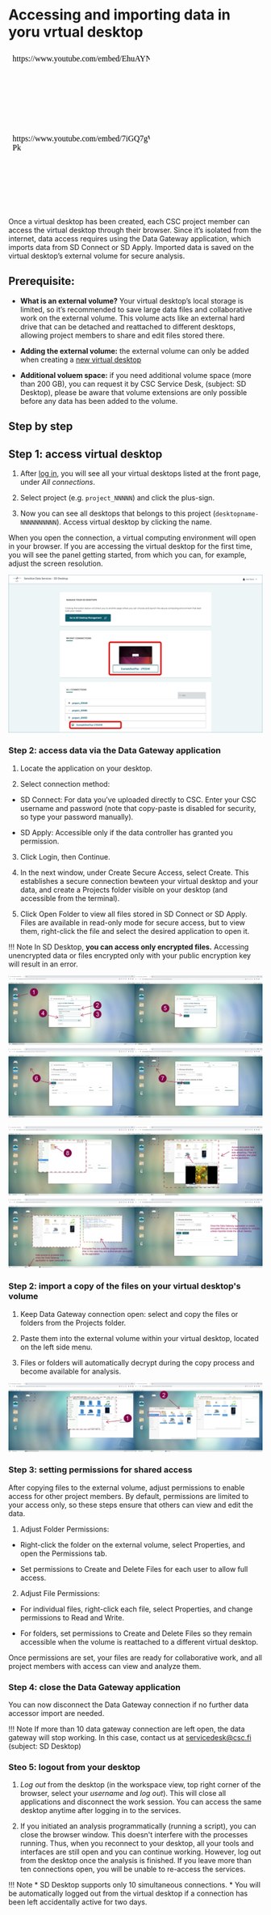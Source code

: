 # Accessing and importing data in yoru vrtual desktop 

<iframe width="280" height="155" srcdoc="https://www.youtube.com/embed/EhuAYNLS90g" title="YouTube video player" frameborder="0" allow="accelerometer; autoplay; clipboard-write; encrypted-media; gyroscope; picture-in-picture" allowfullscreen></iframe>

<iframe width="280" height="155" srcdoc="https://www.youtube.com/embed/7iGQ7gWb-Pk" title="YouTube video player" frameborder="0" allow="accelerometer; autoplay; clipboard-write; encrypted-media; gyroscope; picture-in-picture" allowfullscreen></iframe>


Once a virtual desktop has been created, each CSC project member can access the virtual desktop through their browser. Since it’s isolated from the internet, data access requires using the Data Gateway application, which imports data from SD Connect or SD Apply. Imported data is saved on the virtual desktop’s external volume for secure analysis.



## Prerequisite:

* **What is an external volume?** Your virtual desktop’s local storage is limited, so it’s recommended to save large data files and collaborative work on the external volume. This volume acts like an external hard drive that can be detached and reattached to different desktops, allowing project members to share and edit files stored there.

* **Adding the external volume:** the external volume can only be added when creating a [new virtual desktop](./sensitive-data/sd-desktop-create.md)

* **Additional voluem space:** if you need additional volume space (more than 200 GB), you can request it by CSC Service Desk, (subject: SD Desktop), please be aware that volume extensions are only possible before any data has been added to the volume.

   
## Step by step

## Step 1: access virtual desktop

1. After [log in](./sd-desktop-login.md), you will see all your virtual desktops listed at the front page, under *All connections*. 

2. Select project (e.g. `project_NNNNN`) and click the plus-sign.
  
3. Now you can see all desktops that belongs to this project (`desktopname-NNNNNNNNNN`). Access virtual desktop by clicking the name.
  

When you open the connection, a virtual computing environment will open in your browser. If you are accessing the virtual desktop for the first time, you will see the panel getting started, from which you can, for example, adjust the screen resolution.

![check the paragraph below](../sensitive-data/images/desktop/SD-Desktop-Frontpage.png)

### Step 2: access data via the Data Gateway application

1. Locate the application on your desktop.

2. Select connection method:
   
*  SD Connect: For data you’ve uploaded directly to CSC. Enter your CSC username and password (note that copy-paste is disabled for security, so type your password manually).
  
*  SD Apply: Accessible only if the data controller has granted you permission.

3. Click Login, then Continue.

4. In the next window, under Create Secure Access, select Create. This establishes a secure connection bewteen your virtual desktop and your data, and create a Projects folder visible on your desktop (and accessible from the terminal).

5. Click Open Folder to view all files stored in SD Connect or SD Apply. Files are available in read-only mode for secure access, but to view them, right-click the file and select the desired application to open it.


!!! Note
    In SD Desktop, **you can access only encrypted files.** Accessing unencrypted data or files encrypted only with your public encryption key will result in an error. 
 
[![Data-gateway1](images/desktop/desktop-gateway-part1.png)](images/desktop/desktop-gateway-part1.png)

[![Data-gateway2](images/desktop/desktop-gateway-part2.png)](images/desktop/desktop-gateway-part2.png)
 
 
### Step 2: import a copy of the files on your virtual desktop's volume

1. Keep Data Gateway connection open: select and copy the files or folders from the Projects folder.

2. Paste them into the external volume within your virtual desktop, located on the left side menu.
   
4. Files or folders will automatically decrypt during the copy process and become available for analysis.

 [![Desktop-data-import](images/desktop/desktop-gateway-import.png)](images/desktop/desktop-gateway-import.png)

### Step 3: setting permissions for shared access

After copying files to the external volume, adjust permissions to enable access for other project members. By default, permissions are limited to your access only, so these steps ensure that others can view and edit the data.

1. Adjust Folder Permissions:

* Right-click the folder on the external volume, select Properties, and open the Permissions tab.
  
* Set permissions to Create and Delete Files for each user to allow full access.
  
2. Adjust File Permissions:
   
* For individual files, right-click each file, select Properties, and change permissions to Read and Write.
  
* For folders, set permissions to Create and Delete Files so they remain accessible when the volume is reattached to a different virtual desktop.


Once permissions are set, your files are ready for collaborative work, and all project members with access can view and analyze them. 

### Step 4: close the Data Gateway application

You can now disconnect the Data Gateway connection if no further data accessor import are needed.

!!! Note
    If more than 10 data gateway connection are left open, the data gateway will stop working. In this case, contact us at servicedesk@csc.fi (subject: SD Desktop)

### Steo 5: logout from your desktop

1. _Log out_ from the desktop (in the workspace view, top right corner of the browser, select your _username_ and _log out_). This will close all applications and disconnect the work session. You can access the same desktop anytime after logging in to the services.

2. If you initiated an analysis programmatically (running a script), you can close the browser window. This doesn't interfere with the processes running. Thus, when you reconnect to your desktop, all your tools and interfaces are still open and you can continue working. However, log out from the desktop once the analysis is finished. If you leave more than ten connections open, you will be unable to re-access the services. 

!!! Note
    * SD Desktop supports only 10 simultaneous connections.
    * You will be automatically logged out from the virtual desktop if a connection has been left accidentally active for two days.


